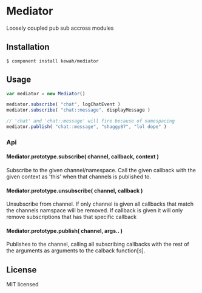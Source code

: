 # Mediator

Loosely coupled pub sub accross modules

## Installation

```
$ component install kewah/mediator
```

## Usage

```js
var mediator = new Mediator()

mediator.subscribe( "chat", logChatEvent )
mediator.subscribe( "chat::message", displayMessage )

// 'chat' and 'chat::message' will fire because of namespacing
mediator.publish( "chat::message", "shaggy87", "lol dope" )

```

### Api

#### Mediator.prototype.subscribe( channel, callback, context )

Subscribe to the given channel/namespace. Call the given callback with the given context as 'this'
when that channels is published to.

#### Mediator.prototype.unsubscribe( channel, callback )

Unsubscribe from channel. If only channel is given all callbacks that match the channels namspace will be 
removed. If callback is given it will only remove subscriptions that has that specific callback

#### Mediator.prototype.publish( channel, args.. )

Publishes to the channel, calling all subscribing callbacks with the rest of the arguments as arguments
to the calback function[s].


## License 

MIT licensed